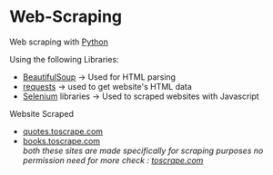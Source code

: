 # Web-Scraping

Web scraping with [Python](https://www.python.org/)

Using the following Libraries: 
- [BeautifulSoup](https://www.crummy.com/software/BeautifulSoup/bs4/doc/) -> Used for HTML parsing
- [requests](https://requests.readthedocs.io/en/latest/) -> used to get website's HTML data
- [Selenium](https://www.selenium.dev/) libraries -> Used to scraped websites with Javascript

Website Scraped
- [quotes.toscrape.com](http://quotes.toscrape.com/)
- [books.toscrape.com](http://books.toscrape.com/)\
 _both these sites are made specifically for scraping purposes no permission need for more check : [toscrape.com](https://toscrape.com/)_

